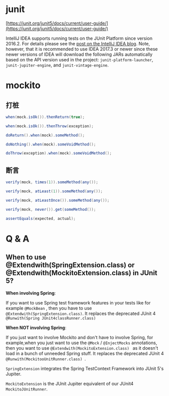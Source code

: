 # junit

[https://junit.org/junit5/docs/current/user-guide/](https://junit.org/junit5/docs/current/user-guide/)

IntelliJ IDEA supports running tests on the JUnit Platform since version 2016.2. For details please see the [post on the IntelliJ IDEA blog](https://blog.jetbrains.com/idea/2016/08/using-junit-5-in-intellij-idea/). Note, however, that it is recommended to use IDEA 2017.3 or newer since these newer versions of IDEA will download the following JARs automatically based on the API version used in the project: `junit-platform-launcher`, `junit-jupiter-engine`, and `junit-vintage-engine`.

# mockito

## 打桩

```java
when(mock.isOk()).thenReturn(true);

when(mock.isOk()).thenThrow(exception);

doReturn().when(mock).someMethod();

doNothing().when(mock).someVoidMethod();

doThrow(exception).when(mock).someVoidMethod();
```

## 断言

```java
verify(mock, times(1)).someMethod(any());

verify(mock, atLeast(1)).someMethod(any());

verify(mock, atLeastOnce()).someMethod(any());

verify(mock, never()).get(someMethod());

assertEquals(expected, actual);
```

# Q & A

## When to use @Extendwith(SpringExtension.class) or @Extendwith(MockitoExtension.class) in JUnit 5?

**When involving Spring**:

If you want to use Spring test framework features in your tests like for example ```@MockBean``` , then you have to use ```@Extendwith(SpringExtension.class)```. It replaces the deprecated JUnit 4 ```@Runwith(Spring JUnit4classRunner.class)```

**When NOT involving Spring**:

If you just want to involve Mockito and don't have to involve Spring, for example,when you just want to use the ```@Mock``` / ```@InjectMocks``` annotations, then you want to use ```@Extendwith(MockitoExtension.class) ``` as it doesn't load in a bunch of unneeded Spring stuff. It replaces the deprecated JUnit 4 ```@Runwith(MockitooUnitRunner.class) ```.

```SpringExtension``` integrates the Spring TestContext Framework into JUnit 5's Jupiter.

```MockitoExtension``` is the JUnit Jupiter equivalent of our JUnit4 ```MockitoJUnitRunner```.

